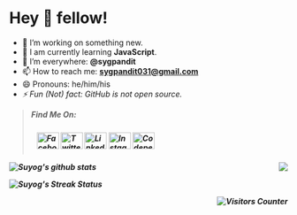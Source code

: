 # Hey 👋 fellow!

- 🔭 I’m working on something new.
- 🌱 I am currently learning **JavaScript**.
- 🤔 I’m everywhere: **@sygpandit**
- 📫 How to reach me: **sygpandit031@gmail.com** 
- 😄 Pronouns: he/him/his
- <i> ⚡ Fun (Not) fact: GitHub is not open source.

> <b> Find Me On:
> <p align="left" style="padding:10px 10px 10px 10px">
> <a href="https://fb.com/sygpandit" target="blank"><img align="center" src="https://raw.githubusercontent.com/rahuldkjain/github-profile-readme-generator/master/src/images/icons/Social/facebook.svg" alt="Facebook" height="30" width="40" /></a>
> <a href="https://twitter.com/sygpandit" target="blank"><img align="center" src="https://raw.githubusercontent.com/rahuldkjain/github-profile-readme-generator/master/src/images/icons/Social/twitter.svg" alt="Twitter" height="30" width="40" /></a>
> <a href="https://linkedin.com/in/sygpandit" target="blank"><img align="center" src="https://raw.githubusercontent.com/rahuldkjain/github-profile-readme-generator/master/src/images/icons/Social/linked-in-alt.svg" alt="LinkedIn" height="30" width="40" /></a>
> <a href="https://instagram.com/sygpandit" target="blank"><img align="center" src="https://raw.githubusercontent.com/rahuldkjain/github-profile-readme-generator/master/src/images/icons/Social/instagram.svg" alt="Instagram" height="30" width="40" /></a>
> <a href="https://codepen.io/sygpandit" target="blank"><img align="center" src="https://raw.githubusercontent.com/rahuldkjain/github-profile-readme-generator/master/src/images/icons/Social/codepen.svg" alt="Codepen" height="30" width="40" /></a>

</p>

<img align="right" src="https://github-readme-stats.vercel.app/api/top-langs/?username=sygpandit&layout=compact&theme=blueberry"/>

![Suyog's github stats](https://github-readme-stats.vercel.app/api?username=sygpandit&show_icons=true&theme=blueberry)

![Suyog's Streak Status](https://github-readme-streak-stats.herokuapp.com/?user=sygpandit&theme=blueberry&layout=compact)

<img align="right" src="https://visitor-badge.glitch.me/badge?page_id=sygpandit.sygpandit" alt="Visitors Counter" />